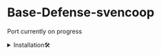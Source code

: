 # Base-Defense-svencoop

Port currently on progress

<details><summary>Installation🛠️</summary>
<p>

- 1 - Download this repository.

- 2 - Install and extract it inside your ``Sven Co-op/svencoop_addon/`` Folder.

- 3 - Execute the ``Install_BaseDefense_Support.bat``

</p>
</details>

